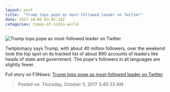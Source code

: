 ```yaml
---
layout: post
title:  "Trump tops pope as most-followed leader on Twitter"
date: 2017-10-05 03:45:33Z
categories: times-of-india-world
---
```


![Trump tops pope as most-followed leader on Twitter](https://static.toiimg.com/photo/msid-60949367/60949367.jpg?44156)

Twitplomacy says Trump, with about 40 million followers, over the weekend took the top spot on its tracked list of about 890 accounts of leaders like heads of state and government. The pope's followers in all languages are slightly fewer.


Full story on F3News: [Trump tops pope as most-followed leader on Twitter](http://www.f3nws.com/n/Y2dqZB)

> Posted on: Thursday, October 5, 2017 3:45:33 AM
